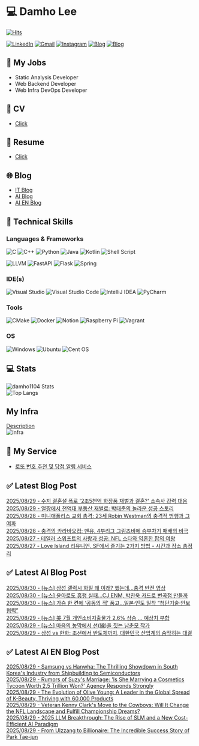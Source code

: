 
# 💻 Damho Lee

[![Hits](https://hits.seeyoufarm.com/api/count/incr/badge.svg?url=https%3A%2F%2Fgithub.com%2Fdamho1104&count_bg=%233D9CC8&title_bg=%23555555&icon=&icon_color=%23E7E7E7&title=hits&edge_flat=false)](https://hits.seeyoufarm.com)  

[![LinkedIn](https://img.shields.io/badge/Linkedin-%230077B5.svg?style=flat&logo=linkedin&logoColor=white)](https://www.linkedin.com/in/damho1104/)
[![Gmail](https://img.shields.io/badge/Gmail-D14836?style=flat&logo=gmail&logoColor=white)](mailto:damho1104@gmail.com)
[![Instagram](https://img.shields.io/badge/Instargram-%23E4405F.svg?style=flat&logo=Instagram&logoColor=white)](https://www.instagram.com/damho1104/)
[![Blog](https://img.shields.io/badge/Blog-%23000000.svg?style=flat&logo=Tistory&logoColor=white)](https://dmomo.co.kr/)
[![Blog](https://img.shields.io/badge/Blog-%23000000.svg?style=flat&logo=WordPress&logoColor=white)](https://blog.ai.dmomo.co.kr/)

## 📃 My Jobs
- Static Analysis Developer
- Web Backend Developer
- Web Infra DevOps Developer

## 📰 CV
- [Click](https://resume.dmomo.net/damho.lee/resume)  

## 📘 Resume
- [Click](https://damho1104.notion.site/8af3191b9815406d95708d9a0cea5a9e)  

## 🌐 Blog
- [IT Blog](https://dmomo.co.kr/)
- [AI Blog](https://blog.ai.dmomo.co.kr/)
- [AI EN Blog](https://ai.trend.dmomo.co.kr/)

## 💪 Technical Skills
### Languages & Frameworks
![C](https://img.shields.io/badge/c-%2300599C.svg?style=flat&logo=c&logoColor=white)
![C++](https://img.shields.io/badge/c++-%2300599C.svg?style=flat&logo=c%2B%2B&logoColor=white)
![Python](https://img.shields.io/badge/Python-3776AB.svg?&style=flat&logo=Python&logoColor=white)
![Java](https://img.shields.io/badge/java-%23ED8B00.svg?style=flat&logo=openjdk&logoColor=white)
![Kotlin](https://img.shields.io/badge/Kotlin-%237F52FF.svg?style=flat&logo=Kotlin&logoColor=white)
![Shell Script](https://img.shields.io/badge/Shell_script-%23121011.svg?style=flat&logo=gnu-bash&logoColor=white)  
  
![LLVM](https://img.shields.io/badge/LLVM/Clang-000B1D.svg?&style=flat&logo=LLVM&logoColor=white)
![FastAPI](https://img.shields.io/badge/FastAPI-005571?style=flat&logo=fastapi)
![Flask](https://img.shields.io/badge/Flask-%23000.svg?style=flat&logo=flask&logoColor=white)
![Spring](https://img.shields.io/badge/Springboot-%236DB33F.svg?style=flat&logo=spring&logoColor=white)
  
  
### IDE(s)
![Visual Studio](https://img.shields.io/badge/Visual%20Studio-5C2D91.svg?style=flat&logo=visual-studio&logoColor=white) 
![Visual Studio Code](https://img.shields.io/badge/Visual%20Studio%20Code-0078d7.svg?style=flat&logo=visual-studio-code&logoColor=white)
![IntelliJ IDEA](https://img.shields.io/badge/IntelliJIDEA-000000.svg?style=flat&logo=intellij-idea&logoColor=white) 
![PyCharm](https://img.shields.io/badge/PyCharm-143?style=flat&logo=pycharm&logoColor=black&color=black&labelColor=green) 


### Tools
![CMake](https://img.shields.io/badge/CMake-%23008FBA.svg?style=flat&logo=cmake&logoColor=white)
![Docker](https://img.shields.io/badge/docker-%230db7ed.svg?style=flat&logo=docker&logoColor=white)
![Notion](https://img.shields.io/badge/Notion-%23000000.svg?style=flat&logo=notion&logoColor=white)
![Raspberry Pi](https://img.shields.io/badge/-RaspberryPi-C51A4A?style=flat&logo=Raspberry-Pi)
![Vagrant](https://img.shields.io/badge/Vagrant-%231563FF.svg?style=flat&logo=vagrant&logoColor=white)


### OS
![Windows](https://img.shields.io/badge/Windows-0078D6?style=flat&logo=windows&logoColor=white)
![Ubuntu](https://img.shields.io/badge/Ubuntu-E95420?style=flat&logo=ubuntu&logoColor=white)
![Cent OS](https://img.shields.io/badge/Cent%20OS-002260?style=flat&logo=centos&logoColor=F0F0F0)


## :computer: Stats
![damho1104 Stats](https://github-readme-stats.vercel.app/api?username=damho1104&hide=issues&show_icons=true&show=prs_merged,prs_merged_percentage&theme=chartreuse-dark)  
![Top Langs](https://github-readme-stats.vercel.app/api/top-langs/?username=damho1104&layout=compact&theme=chartreuse-dark)


## My Infra
[Description](https://dmomo.co.kr/444)  
![infra](https://nextcloud.dmomo.net/apps/files_sharing/publicpreview/EtWDB9RaEXyf4FT?file=/&fileId=142416&x=6016&y=3384&a=true&etag=eee0bc0c4308201c786211582fdbc678)  





## 📣 My Service
- [로또 번호 추천 및 당첨 알림 서비스](https://lotto.dmomo.co.kr/)  


## ✅ Latest Blog Post

[2025/08/29 - 수지 결혼설 폭로 '2조5천억 화장품 재벌과 결혼?' 소속사 강력 대응](https://dmomo.co.kr/668) <br/>
[2025/08/29 - 얼짱에서 천억대 부동산 재벌로: 박태준의 놀라운 성공 스토리](https://dmomo.co.kr/667) <br/>
[2025/08/28 - 미니애폴리스 교회 총격: 23세 Robin Westman의 충격적 범행과 그 여파](https://dmomo.co.kr/666) <br/>
[2025/08/28 - 충격의 카라바오컵: 맨유, 4부리그 그림즈비에 승부차기 패배의 비극](https://dmomo.co.kr/665) <br/>
[2025/08/27 - 테일러 스위프트의 사랑과 성공: NFL 스타와 약혼한 팝의 여왕](https://dmomo.co.kr/664) <br/>
[2025/08/27 - Love Island 리유니언, SF에서 즐기는 2가지 방법 - 시간과 장소 총정리](https://dmomo.co.kr/663) <br/>

## ✅ Latest AI Blog Post
[2025/08/30 - [뉴스] 삼성 갤럭시 화질 왜 이래? 했는데…충격 반전 영상](https://blog.ai.dmomo.co.kr/news/9035) <br/>
[2025/08/30 - [뉴스] 윤아로도 흥행 실패…CJ ENM, 박찬욱 카드로 변곡점 만들까](https://blog.ai.dmomo.co.kr/news/9032) <br/>
[2025/08/30 - [뉴스] 가슴 한 켠에 ‘공동의 적’ 품고…일본·인도 밀착 “첨단기술·안보 협력”](https://blog.ai.dmomo.co.kr/news/9029) <br/>
[2025/08/29 - [뉴스] 美 7월 개인소비지출물가 2.6% 상승 … 예상치 부합](https://blog.ai.dmomo.co.kr/news/9026) <br/>
[2025/08/29 - [뉴스] 마음의 농막에서 선(線)을 짓는 남춘모 작가](https://blog.ai.dmomo.co.kr/news/9023) <br/>
[2025/08/29 - 삼성 vs 한화: 조선에서 반도체까지, 대한민국 산업계의 숨막히는 대결](https://blog.ai.dmomo.co.kr/trend/9020) <br/>

## ✅ Latest AI EN Blog Post
[2025/08/29 - Samsung vs Hanwha: The Thrilling Showdown in South Korea's Industry from Shipbuilding to Semiconductors](https://ai.trend.dmomo.co.kr/2025/08/samsung-vs-hanwha-thrilling-showdown-in.html) <br/>
[2025/08/29 - Rumors of Suzy's Marriage: 'Is She Marrying a Cosmetics Tycoon Worth 2.5 Trillion Won?' Agency Responds Strongly](https://ai.trend.dmomo.co.kr/2025/08/rumors-of-suzys-marriage-is-she.html) <br/>
[2025/08/29 - The Evolution of Olive Young: A Leader in the Global Spread of K-Beauty, Thriving with 60,000 Products](https://ai.trend.dmomo.co.kr/2025/08/the-evolution-of-olive-young-leader-in.html) <br/>
[2025/08/29 - Veteran Kenny Clark's Move to the Cowboys: Will It Change the NFL Landscape and Fulfill Championship Dreams?](https://ai.trend.dmomo.co.kr/2025/08/veteran-kenny-clarks-move-to-cowboys.html) <br/>
[2025/08/29 - 2025 LLM Breakthrough: The Rise of SLM and a New Cost-Efficient AI Paradigm](https://ai.trend.dmomo.co.kr/2025/08/2025-llm-breakthrough-rise-of-slm-and.html) <br/>
[2025/08/29 - From Ulzzang to Billionaire: The Incredible Success Story of Park Tae-jun](https://ai.trend.dmomo.co.kr/2025/08/from-ulzzang-to-billionaire-incredible.html) <br/>
